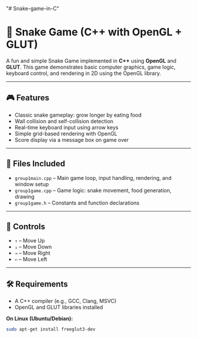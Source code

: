 "# Snake-game-in-C" 
# 🐍 Snake Game (C++ with OpenGL + GLUT)

A fun and simple Snake Game implemented in **C++** using **OpenGL** and **GLUT**. This game demonstrates basic computer graphics, game logic, keyboard control, and rendering in 2D using the OpenGL library.

---

## 🎮 Features

- Classic snake gameplay: grow longer by eating food
- Wall collision and self-collision detection
- Real-time keyboard input using arrow keys
- Simple grid-based rendering with OpenGL
- Score display via a message box on game over

---

## 🧾 Files Included

- `group1main.cpp` – Main game loop, input handling, rendering, and window setup
- `group1game.cpp` – Game logic: snake movement, food generation, drawing
- `group1game.h` – Constants and function declarations

---

## 🎯 Controls

- `↑` – Move Up
- `↓` – Move Down
- `→` – Move Right
- `←` – Move Left

---

## 🛠️ Requirements

- A C++ compiler (e.g., GCC, Clang, MSVC)
- OpenGL and GLUT libraries installed

**On Linux (Ubuntu/Debian):**
```bash
sudo apt-get install freeglut3-dev
